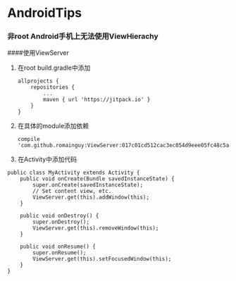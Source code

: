 # AndroidTips
### 非root Android手机上无法使用ViewHierachy
####使用ViewServer

1. 在root build.gradle中添加

    ```
    allprojects {
        repositories {
            ...
            maven { url 'https://jitpack.io' }
        }
    }
    ```

2. 在具体的module添加依赖
    ```
    compile 'com.github.romainguy:ViewServer:017c01cd512cac3ec054d9eee05fc48c5a9d2de'
    ```
3. 在Activity中添加代码
```
public class MyActivity extends Activity {
    public void onCreate(Bundle savedInstanceState) {
        super.onCreate(savedInstanceState);
        // Set content view, etc.
        ViewServer.get(this).addWindow(this);
    }

    public void onDestroy() {
        super.onDestroy();
        ViewServer.get(this).removeWindow(this);
    }

    public void onResume() {
        super.onResume();
        ViewServer.get(this).setFocusedWindow(this);
    }
}
```
